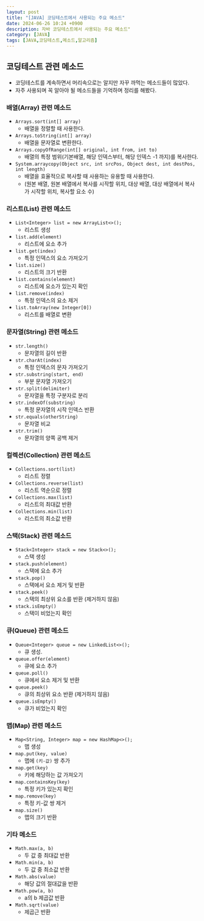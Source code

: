 ```yaml
---
layout: post
title: "[JAVA] 코딩테스트에서 사용되는 주요 메소드"
date: 2024-06-26 10:24 +0900
description: 자바 코딩테스트에서 사용되는 주요 메소드"
category: [JAVA]
tags: [JAVA,코딩테스트,메소드,알고리즘]
---
```

## 코딩테스트 관련 메소드
- 코딩테스트를 계속하면서 머리속으로는 알지만 자꾸 까먹는 메소드들이 많았다.
- 자주 사용되며 꼭 알아야 될 메소드들을 기억하며 정리를 해봤다.

### 배열(Array) 관련 메소드

- `Arrays.sort(int[] array)`
	- 배열을 정렬할 때 사용한다.
- `Arrays.toString(int[] array)`
	- 배열을 문자열로 변환한다.
- `Arrays.copyOfRange(int[] original, int from, int to)`
	- 배열의 특정 범위(기본배열, 해당 인덱스부터, 해당 인덱스 -1 까지)를 복사한다.
- `System.arraycopy(Object src, int srcPos, Object dest, int destPos, int length)`
	- 배열을 효율적으로 복사할 때 사용하는 유용할 때 사용한다.
	- (원본 배열, 원본 배열에서 복사를 시작할 위치, 대상 배열, 대상 배열에서 복사가 시작할 위치, 복사할 요소 수)

### 리스트(List) 관련 메소드

- `List<Integer> list = new ArrayList<>();`
	- 리스트 생성
- `list.add(element)`
	- 리스트에 요소 추가
- `list.get(index)`
	- 특정 인덱스의 요소 가져오기
- `list.size()`
	- 리스트의 크기 반환
- `list.contains(element)`
	- 리스트에 요소가 있는지 확인
- `list.remove(index)`
	- 특정 인덱스의 요소 제거
- `list.toArray(new Integer[0])`
	- 리스트를 배열로 변환

### 문자열(String) 관련 메소드

- `str.length()`
	- 문자열의 길이 반환
- `str.charAt(index)`
	- 특정 인덱스의 문자 가져오기
- `str.substring(start, end)`
	- 부분 문자열 가져오기
- `str.split(delimiter)`
	- 문자열을 특정 구분자로 분리
- `str.indexOf(substring)`
	- 특정 문자열의 시작 인덱스 반환
- `str.equals(otherString)`
	- 문자열 비교
- `str.trim()`
	- 문자열의 양쪽 공백 제거

### 컬렉션(Collection) 관련 메소드

- `Collections.sort(list)`
	- 리스트 정렬
- `Collections.reverse(list)`
	- 리스트 역순으로 정렬
- `Collections.max(list)`
	- 리스트의 최대값 반환
- `Collections.min(list)`
	- 리스트의 최소값 반환

### 스택(Stack) 관련 메소드

- `Stack<Integer> stack = new Stack<>();`
	- 스택 생성
- `stack.push(element)`
	- 스택에 요소 추가
- `stack.pop()`
	- 스택에서 요소 제거 및 반환
- `stack.peek()`
	- 스택의 최상위 요소를 반환 (제거하지 않음)
- `stack.isEmpty()`
	- 스택이 비었는지 확인

### 큐(Queue) 관련 메소드

- `Queue<Integer> queue = new LinkedList<>();`
	- 큐 생성.
- `queue.offer(element)`
	- 큐에 요소 추가
- `queue.poll()`
	- 큐에서 요소 제거 및 반환
- `queue.peek()`
	- 큐의 최상위 요소 반환 (제거하지 않음)
- `queue.isEmpty()`
	- 큐가 비었는지 확인

### 맵(Map) 관련 메소드

- `Map<String, Integer> map = new HashMap<>();`
	- 맵 생성
- `map.put(key, value)`
	- 맵에 `(키-값)` 쌍 추가
- `map.get(key)`
	- 키에 해당하는 값 가져오기
- `map.containsKey(key)`
	- 특정 키가 있는지 확인
- `map.remove(key)`
	- 특정 키-값 쌍 제거
- `map.size()`
	- 맵의 크기 반환

### 기타 메소드

- `Math.max(a, b)`
	- 두 값 중 최대값 반환
- `Math.min(a, b)`
	- 두 값 중 최소값 반환
- `Math.abs(value)`
	- 해당 값의 절대값을 반환
- `Math.pow(a, b)`
	- a의 b 제곱값 반환
- `Math.sqrt(value)`
	- 제곱근 반환